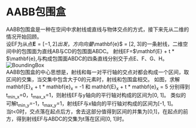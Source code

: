 # AABB包围盒<br>
AABB包围盒是一种在空间中求射线或直线与物体交点的方式，接下来先从二维的情况开始回顾。<br>
设EF为从点$\mathbf{E} = [-1, 2]出发，方向向量$\mathbf{e}$ = [2, 3]的一条射线，二维空间中的包围面为直线AB与CD的包围面ABDC。
射线EF=$\mathbf{E} + t * $\mathbf{e},与构成包围面ABDC的四条直线分别交于点E、F、G、H。
<br>
![BoundingBox](https://github.com/xietinghao/games101/PA6/BoundingBox.png)
<br>
AABB包围盒的中心思想是，射线和每一对平行轴的交点对都会构成一个区间，取区间的交集，当交集中包含大于0的元素时，射线和包围盒相交。
如图，求解mathbf{E}<sub>x</sub> + t * mathbf{e}<sub>x</sub> = -1 和 mathbf{E}<sub>x</sub> + t * mathbf{e}<sub>x</sub> = 5
分别得到t<sub>min_x</sub>=0，t<sub>max_x</sub>=1，则射线EF与y轴向的平行轴对构成的区间为[0, 1]。
类似的可解t<sub>min_y</sub>=-1，t<sub>max_y</sub>=1，射线EF与x轴向的平行轴对构成的区间为[-1, 1]。
<br>当t<0时，交点落在起点后方，舍去这部分值得到区间的并集为[0,1]，在起点的前方，得到射线EF与ABDC的交集为t落在区间[0, 1]时。
